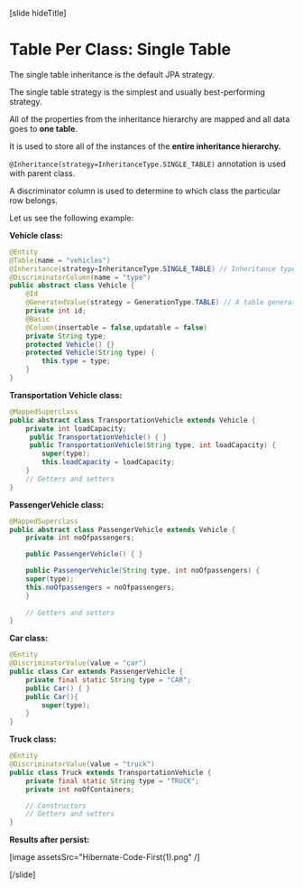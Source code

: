 [slide hideTitle]

# Table Per Class: Single Table

The single table inheritance is the default JPA strategy.

The single table strategy is the simplest and usually best-performing strategy. 

All of the properties from the inheritance hierarchy are mapped and all data goes to **one table**.

It is used to store all of the instances of the **entire inheritance hierarchy.**

`@Inheritance(strategy=InheritanceType.SINGLE_TABLE)` annotation is used with parent class. 

A discriminator column is used to determine to which class the particular row belongs.

Let us see the following example:

**Vehicle class:**

``` java
@Entity
@Table(name = "vehicles")
@Inheritance(strategy=InheritanceType.SINGLE_TABLE) // Inheritance type
@DiscriminatorColumn(name = "type")
public abstract class Vehicle {
    @Id
    @GeneratedValue(strategy = GenerationType.TABLE) // A table generator is used for each table
    private int id;
    @Basic
    @Column(insertable = false,updatable = false)
    private String type;
    protected Vehicle() {}
    protected Vehicle(String type) {
        this.type = type;
    } 
}
```

**Transportation Vehicle class:**

``` java
@MappedSuperclass
public abstract class TransportationVehicle extends Vehicle {
    private int loadCapacity;
     public TransportationVehicle() { }
     public TransportationVehicle(String type, int loadCapacity) {
        super(type);
        this.loadCapacity = loadCapacity;
    }
    // Getters and setters  
}
```

**PassengerVehicle class:**

``` java
@MappedSuperclass
public abstract class PassengerVehicle extends Vehicle {
    private int noOfpassengers;

    public PassengerVehicle() { }

    public PassengerVehicle(String type, int noOfpassengers) {
    super(type);
    this.noOfpassengers = noOfpassengers;
    }
    
    // Getters and setters
}
```

**Car class:**

``` java
@Entity
@DiscriminatorValue(value = "car") 
public class Car extends PassengerVehicle {
    private final static String type = "CAR";
    public Car() { }
    public Car(){
        super(type);
    }
}
```

**Truck class:**

``` java
@Entity
@DiscriminatorValue(value = "truck")
public class Truck extends TransportationVehicle {
    private final static String type = "TRUCK";
    private int noOfContainers;

    // Constructors
    // Getters and setters    
}
```

**Results after persist:**

[image assetsSrc="Hibernate-Code-First(1).png" /]

[/slide]